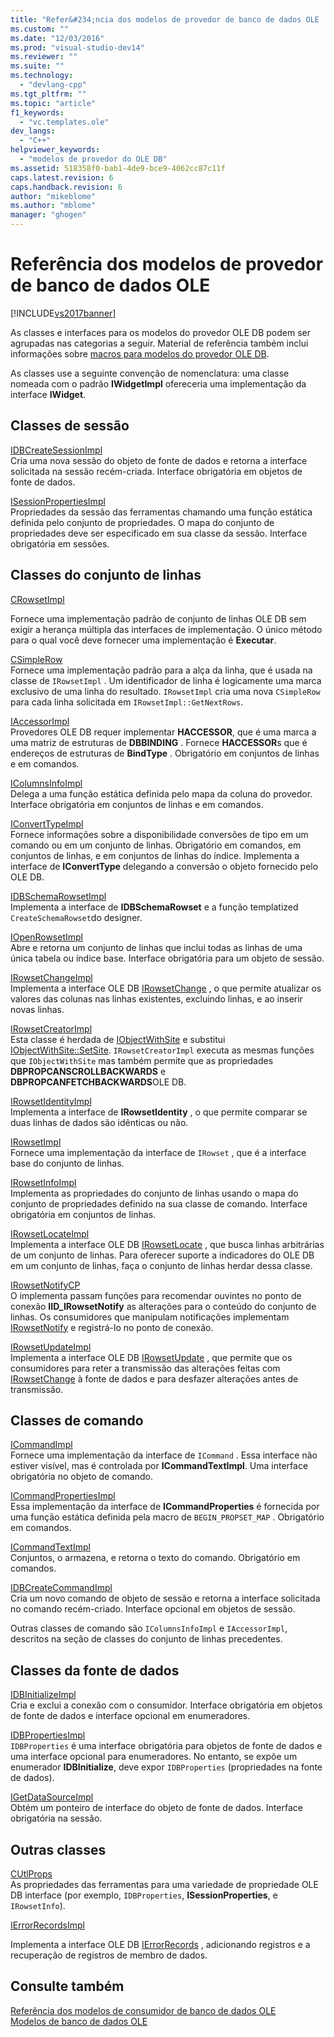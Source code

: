 ```yaml
---
title: "Refer&#234;ncia dos modelos de provedor de banco de dados OLE | Microsoft Docs"
ms.custom: ""
ms.date: "12/03/2016"
ms.prod: "visual-studio-dev14"
ms.reviewer: ""
ms.suite: ""
ms.technology: 
  - "devlang-cpp"
ms.tgt_pltfrm: ""
ms.topic: "article"
f1_keywords: 
  - "vc.templates.ole"
dev_langs: 
  - "C++"
helpviewer_keywords: 
  - "modelos de provedor do OLE DB"
ms.assetid: 518358f0-bab1-4de9-bce9-4062cc87c11f
caps.latest.revision: 6
caps.handback.revision: 6
author: "mikeblome"
ms.author: "mblome"
manager: "ghogen"
---
```

# Refer&#234;ncia dos modelos de provedor de banco de dados OLE
[!INCLUDE[vs2017banner](../../assembler/inline/includes/vs2017banner.md)]

As classes e interfaces para os modelos do provedor OLE DB podem ser agrupadas nas categorias a seguir.  Material de referência também inclui informações sobre [macros para modelos do provedor OLE DB](../../data/oledb/macros-for-ole-db-provider-templates.md).  
  
 As classes use a seguinte convenção de nomenclatura: uma classe nomeada com o padrão **IWidgetImpl** ofereceria uma implementação da interface **IWidget**.  
  
## Classes de sessão  
 [IDBCreateSessionImpl](../../data/oledb/idbcreatesessionimpl-class.md)  
 Cria uma nova sessão do objeto de fonte de dados e retorna a interface solicitada na sessão recém\-criada.  Interface obrigatória em objetos de fonte de dados.  
  
 [ISessionPropertiesImpl](../../data/oledb/isessionpropertiesimpl-class.md)  
 Propriedades da sessão das ferramentas chamando uma função estática definida pelo conjunto de propriedades.  O mapa do conjunto de propriedades deve ser especificado em sua classe da sessão.  Interface obrigatória em sessões.  
  
## Classes do conjunto de linhas  
 [CRowsetImpl](../../data/oledb/crowsetimpl-class.md)  
  
 Fornece uma implementação padrão de conjunto de linhas OLE DB sem exigir a herança múltipla das interfaces de implementação.  O único método para o qual você deve fornecer uma implementação é **Executar**.  
  
 [CSimpleRow](../Topic/CSimpleRow%20Class.md)  
 Fornece uma implementação padrão para a alça da linha, que é usada na classe de `IRowsetImpl` .  Um identificador de linha é logicamente uma marca exclusivo de uma linha do resultado.  `IRowsetImpl` cria uma nova `CSimpleRow` para cada linha solicitada em `IRowsetImpl::GetNextRows`.  
  
 [IAccessorImpl](../../data/oledb/iaccessorimpl-class.md)  
 Provedores OLE DB requer implementar **HACCESSOR**, que é uma marca a uma matriz de estruturas de **DBBINDING** .  Fornece **HACCESSOR**s que é endereços de estruturas de **BindType** .  Obrigatório em conjuntos de linhas e em comandos.  
  
 [IColumnsInfoImpl](../../data/oledb/icolumnsinfoimpl-class.md)  
 Delega a uma função estática definida pelo mapa da coluna do provedor.  Interface obrigatória em conjuntos de linhas e em comandos.  
  
 [IConvertTypeImpl](../../data/oledb/iconverttypeimpl-class.md)  
 Fornece informações sobre a disponibilidade conversões de tipo em um comando ou em um conjunto de linhas.  Obrigatório em comandos, em conjuntos de linhas, e em conjuntos de linhas do índice.  Implementa a interface de **IConvertType** delegando a conversão o objeto fornecido pelo OLE DB.  
  
 [IDBSchemaRowsetImpl](../../data/oledb/idbschemarowsetimpl-class.md)  
 Implementa a interface de **IDBSchemaRowset** e a função templatized `CreateSchemaRowset`do designer.  
  
 [IOpenRowsetImpl](../../data/oledb/iopenrowsetimpl-class.md)  
 Abre e retorna um conjunto de linhas que inclui todas as linhas de uma única tabela ou índice base.  Interface obrigatória para um objeto de sessão.  
  
 [IRowsetChangeImpl](../../data/oledb/irowsetchangeimpl-class.md)  
 Implementa a interface OLE DB [IRowsetChange](https://msdn.microsoft.com/en-us/library/ms715790.aspx) , o que permite atualizar os valores das colunas nas linhas existentes, excluindo linhas, e ao inserir novas linhas.  
  
 [IRowsetCreatorImpl](../Topic/IRowsetCreatorImpl%20Class.md)  
 Esta classe é herdada de [IObjectWithSite](http://msdn.microsoft.com/library/windows/desktop/ms693765) e substitui [IObjectWithSite::SetSite](http://msdn.microsoft.com/library/windows/desktop/ms683869).  `IRowsetCreatorImpl` executa as mesmas funções que `IObjectWithSite` mas também permite que as propriedades **DBPROPCANSCROLLBACKWARDS** e **DBPROPCANFETCHBACKWARDS**OLE DB.  
  
 [IRowsetIdentityImpl](../Topic/IRowsetIdentityImpl%20Class.md)  
 Implementa a interface de **IRowsetIdentity** , o que permite comparar se duas linhas de dados são idênticas ou não.  
  
 [IRowsetImpl](../Topic/IRowsetImpl%20Class.md)  
 Fornece uma implementação da interface de `IRowset` , que é a interface base do conjunto de linhas.  
  
 [IRowsetInfoImpl](../Topic/IRowsetInfoImpl%20Class.md)  
 Implementa as propriedades do conjunto de linhas usando o mapa do conjunto de propriedades definido na sua classe de comando.  Interface obrigatória em conjuntos de linhas.  
  
 [IRowsetLocateImpl](../../data/oledb/irowsetlocateimpl-class.md)  
 Implementa a interface OLE DB [IRowsetLocate](https://msdn.microsoft.com/en-us/library/ms721190.aspx) , que busca linhas arbitrárias de um conjunto de linhas.  Para oferecer suporte a indicadores do OLE DB em um conjunto de linhas, faça o conjunto de linhas herdar dessa classe.  
  
 [IRowsetNotifyCP](../../data/oledb/irowsetnotifycp-class.md)  
 O implementa passam funções para recomendar ouvintes no ponto de conexão **IID\_IRowsetNotify** as alterações para o conteúdo do conjunto de linhas.  Os consumidores que manipulam notificações implementam [IRowsetNotify](https://msdn.microsoft.com/en-us/library/ms712959.aspx) e registrá\-lo no ponto de conexão.  
  
 [IRowsetUpdateImpl](../Topic/IRowsetUpdateImpl%20Class.md)  
 Implementa a interface OLE DB [IRowsetUpdate](https://msdn.microsoft.com/en-us/library/ms714401.aspx) , que permite que os consumidores para reter a transmissão das alterações feitas com [IRowsetChange](https://msdn.microsoft.com/en-us/library/ms715790.aspx) à fonte de dados e para desfazer alterações antes de transmissão.  
  
## Classes de comando  
 [ICommandImpl](../Topic/ICommandImpl%20Class.md)  
 Fornece uma implementação da interface de `ICommand` .  Essa interface não estiver visível, mas é controlada por **ICommandTextImpl**.  Uma interface obrigatória no objeto de comando.  
  
 [ICommandPropertiesImpl](../../data/oledb/icommandpropertiesimpl-class.md)  
 Essa implementação da interface de **ICommandProperties** é fornecida por uma função estática definida pela macro de `BEGIN_PROPSET_MAP` .  Obrigatório em comandos.  
  
 [ICommandTextImpl](../../data/oledb/icommandtextimpl-class.md)  
 Conjuntos, o armazena, e retorna o texto do comando.  Obrigatório em comandos.  
  
 [IDBCreateCommandImpl](../../data/oledb/idbcreatecommandimpl-class.md)  
 Cria um novo comando de objeto de sessão e retorna a interface solicitada no comando recém\-criado.  Interface opcional em objetos de sessão.  
  
 Outras classes de comando são `IColumnsInfoImpl` e `IAccessorImpl`, descritos na seção de classes do conjunto de linhas precedentes.  
  
## Classes da fonte de dados  
 [IDBInitializeImpl](../Topic/IDBInitializeImpl%20Class.md)  
 Cria e exclui a conexão com o consumidor.  Interface obrigatória em objetos de fonte de dados e interface opcional em enumeradores.  
  
 [IDBPropertiesImpl](../../data/oledb/idbpropertiesimpl-class.md)  
 `IDBProperties` é uma interface obrigatória para objetos de fonte de dados e uma interface opcional para enumeradores.  No entanto, se expõe um enumerador **IDBInitialize**, deve expor `IDBProperties` \(propriedades na fonte de dados\).  
  
 [IGetDataSourceImpl](../../data/oledb/igetdatasourceimpl-class.md)  
 Obtém um ponteiro de interface do objeto de fonte de dados.  Interface obrigatória na sessão.  
  
## Outras classes  
 [CUtlProps](../../data/oledb/cutlprops-class.md)  
 As propriedades das ferramentas para uma variedade de propriedade OLE DB interface \(por exemplo, `IDBProperties`, **ISessionProperties**, e `IRowsetInfo`\).  
  
 [IErrorRecordsImpl](../../data/oledb/ierrorrecordsimpl-class.md)  
  
 Implementa a interface OLE DB [IErrorRecords](https://msdn.microsoft.com/en-us/library/ms718112.aspx) , adicionando registros e a recuperação de registros de membro de dados.  
  
## Consulte também  
 [Referência dos modelos de consumidor de banco de dados OLE](../../data/oledb/ole-db-consumer-templates-reference.md)   
 [Modelos de banco de dados OLE](../Topic/OLE%20DB%20Templates.md)